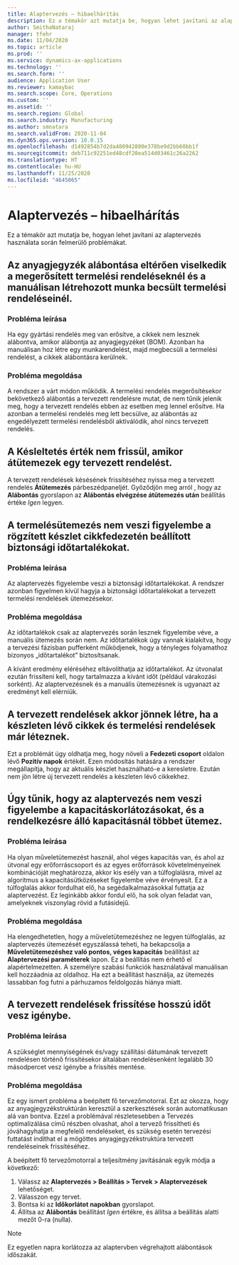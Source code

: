 ```yaml
---
title: Alaptervezés – hibaelhárítás
description: Ez a témakör azt mutatja be, hogyan lehet javítani az alaptervezés használata során felmerülő problémákat.
author: SmithaNataraj
manager: tfehr
ms.date: 11/04/2020
ms.topic: article
ms.prod: ''
ms.service: dynamics-ax-applications
ms.technology: ''
ms.search.form: ''
audience: Application User
ms.reviewer: kamaybac
ms.search.scope: Core, Operations
ms.custom: ''
ms.assetid: ''
ms.search.region: Global
ms.search.industry: Manufacturing
ms.author: smnatara
ms.search.validFrom: 2020-11-04
ms.dyn365.ops.version: 10.0.15
ms.openlocfilehash: d1492854b7d2da480942800e378be9d2bb60bb1f
ms.sourcegitcommit: deb711c92251ed48cdf20ea514d03461c26a2262
ms.translationtype: HT
ms.contentlocale: hu-HU
ms.lasthandoff: 11/25/2020
ms.locfileid: "4645065"
---
```

# <a name="troubleshoot-master-planning"></a>Alaptervezés – hibaelhárítás

Ez a témakör azt mutatja be, hogyan lehet javítani az alaptervezés használata során felmerülő problémákat.

## <a name="bill-of-materials-explosion-behaves-differently-for-firmed-production-orders-and-for-estimated-production-orders-for-manually-created-work"></a>Az anyagjegyzék alábontása eltérően viselkedik a megerősített termelési rendeléseknél és a manuálisan létrehozott munka becsült termelési rendeléseinél.

### <a name="issue-description"></a>Probléma leírása

Ha egy gyártási rendelés meg van erősítve, a cikkek nem lesznek alábontva, amikor alábontja az anyagjegyzéket (BOM). Azonban ha manuálisan hoz létre egy munkarendelést, majd megbecsüli a termelési rendelést, a cikkek alábontásra kerülnek.

### <a name="issue-resolution"></a>Probléma megoldása

A rendszer a várt módon működik. A termelési rendelés megerősítésekor bekövetkező alábontás a tervezett rendelésre mutat, de nem tűnik jelenik meg, hogy a tervezett rendelés ebben az esetben meg lennel erősítve. Ha azonban a termelési rendelés meg lett becsülve, az alábontás az engedélyezett termelési rendelésből aktiválódik, ahol nincs tervezett rendelés.

## <a name="the-delay-value-isnt-updated-when-i-reschedule-a-planned-order"></a>A Késleltetés érték nem frissül, amikor átütemezek egy tervezett rendelést.

A tervezett rendelések késésének frissítéséhez nyissa meg a tervezett rendelés **Átütemezés** párbeszédpaneljét. Győződjön meg arról , hogy az **Alábontás** gyorslapon az **Alábontás elvégzése átütemezés után** beállítás értéke *Igen* legyen.

## <a name="production-scheduling-doesnt-consider-the-safety-margins-that-are-set-on-the-item-coverage-for-pegged-supply"></a>A termelésütemezés nem veszi figyelembe a rögzített készlet cikkfedezetén beállított biztonsági időtartalékokat.

### <a name="issue-description"></a>Probléma leírása

Az alaptervezés figyelembe veszi a biztonsági időtartalékokat. A rendszer azonban figyelmen kívül hagyja a biztonsági időtartalékokat a tervezett termelési rendelések ütemezésekor.

### <a name="issue-resolution"></a>Probléma megoldása

Az időtartalékok csak az alaptervezés során lesznek figyelembe véve, a manuális ütemezés során nem. Az időtartalékok úgy vannak kialakítva, hogy a tervezési fázisban pufferként működjenek, hogy a tényleges folyamathoz bizonyos „időtartalékot” biztosítsanak.

A kívánt eredmény eléréséhez eltávolíthatja az időtartalékot. Az útvonalat ezután frissíteni kell, hogy tartalmazza a kívánt időt (például várakozási sorként). Az alaptervezésnek és a manuális ütemezésnek is ugyanazt az eredményt kell elérniük.

## <a name="planned-orders-are-generated-even-though-we-have-items-in-stock-and-production-orders-already-exist-for-them"></a>A tervezett rendelések akkor jönnek létre, ha a készleten lévő cikkek és termelési rendelések már léteznek.

Ezt a problémát úgy oldhatja meg, hogy növeli a **Fedezeti csoport** oldalon lévő **Pozitív napok** értékét. Ezen módosítás hatására a rendszer megállapítja, hogy az aktuális készlet használható-e a keresletre. Ezután nem jön létre új tervezett rendelés a készleten lévő cikkekhez.

## <a name="master-planning-doesnt-seem-to-respect-capacity-limitations-and-is-scheduling-more-than-the-available-capacity"></a>Úgy tűnik, hogy az alaptervezés nem veszi figyelembe a kapacitáskorlátozásokat, és a rendelkezésre álló kapacitásnál többet ütemez.

### <a name="issue-description"></a>Probléma leírása

Ha olyan műveletütemezést használ, ahol véges kapacitás van, és ahol az útvonal egy erőforráscsoport és az egyes erőforrások követelményeinek kombinációját meghatározza, akkor kis esély van a túlfoglalásra, mivel az algoritmus a kapacitásütközéseket figyelembe véve érvényesít. Ez a túlfoglalás akkor fordulhat elő, ha segédalkalmazásokkal futtatja az alaptervezést. Ez leginkább akkor fordul elő, ha sok olyan feladat van, amelyeknek viszonylag rövid a futásidejű.

### <a name="issue-resolution"></a>Probléma megoldása

Ha elengedhetetlen, hogy a műveletütemezéshez ne legyen túlfoglalás, az alaptervezés ütemezését egyszálassá teheti, ha bekapcsolja a **Műveletütemezéshez való pontos, véges kapacitás** beállítást az **Alaptervezési paraméterek** lapon. Ez a beállítás nem érhető el alapértelmezetten. A személyre szabási funkciók használatával manuálisan kell hozzáadnia az oldalhoz. Ha ezt a beállítást használja, az ütemezés lassabban fog futni a párhuzamos feldolgozás hiánya miatt.

## <a name="planned-orders-take-a-long-time-to-update"></a>A tervezett rendelések frissítése hosszú időt vesz igénybe.

### <a name="issue-description"></a>Probléma leírása

A szükséglet mennyiségének és/vagy szállítási dátumának tervezett rendelésen történő frissítésekor általában rendelésenként legalább 30 másodpercet vesz igénybe a frissítés mentése.

### <a name="issue-resolution"></a>Probléma megoldása

Ez egy ismert probléma a beépített fő tervezőmotorral. Ezt az okozza, hogy az anyagjegyzékstruktúrán keresztül a szerkesztések során automatikusan alá van bontva. Ezzel a problémával részletesebben a Tervezés optimalizálása című részben olvashat, ahol a tervező frissítheti és jóváhagyhatja a megfelelő rendeléseket, és szükség esetén tervezési futtatást indíthat el a mögöttes anyagjegyzékstruktúra tervezett rendeléseinek frissítéséhez.

A beépített fő tervezőmotorral a teljesítmény javításának egyik módja a következő:

1. Válassz az **Alaptervezés \> Beállítás \> Tervek \> Alaptervezések** lehetőséget.
1. Válasszon egy tervet.
1. Bontsa ki az **Időkorlátot napokban** gyorslapot.
1. Állítsa az **Alábontás** beállítást *Igen* értékre, és állítsa a beállítás alatti mezőt 0-ra (nulla).

> [!NOTE]
> Ez egyetlen napra korlátozza az alaptervben végrehajtott alábontások időszakát.
